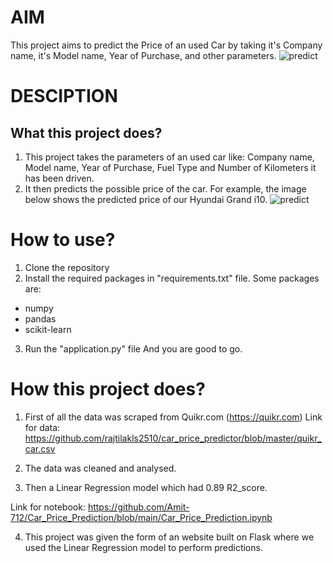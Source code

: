 # AIM
This project aims to predict the Price of an used Car by taking it's Company name, it's Model name, Year of Purchase, and other parameters.
![predict](https://github.com/user-attachments/assets/cee52212-ce98-4a0f-b789-0bb52afaa908)

# DESCIPTION
## What this project does?
1. This project takes the parameters of an used car like: Company name, Model name, Year of Purchase, Fuel Type and Number of Kilometers it has been driven.
2. It then predicts the possible price of the car. For example, the image below shows the predicted price of our Hyundai Grand i10.
![predict](https://github.com/user-attachments/assets/cee52212-ce98-4a0f-b789-0bb52afaa908)

# How to use?
1. Clone the repository
2. Install the required packages in "requirements.txt" file.
Some packages are:
- numpy
- pandas
- scikit-learn
3. Run the "application.py" file And you are good to go.

  # How this project does?
 1. First of all the data was scraped from Quikr.com (https://quikr.com) Link for data: https://github.com/rajtilakls2510/car_price_predictor/blob/master/quikr_car.csv

2. The data was cleaned and analysed.

3. Then a Linear Regression model which had 0.89 R2_score.

Link for notebook: https://github.com/Amit-712/Car_Price_Prediction/blob/main/Car_Price_Prediction.ipynb

4. This project was given the form of an website built on Flask where we used the Linear Regression model to perform predictions.
